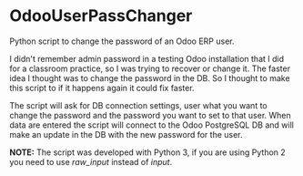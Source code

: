 # OdooUserPassChanger

Python script to change the password of an Odoo ERP user.

I didn't remember admin password in a testing Odoo installation that I did for a classroom practice, so I was trying to recover or change it. The faster idea I thought was to change the password in the DB. So I thought to make this script to if it happens again it could fix faster.

The script will ask for DB connection settings, user what you want to change the password and the password you want to set to that user. When data are entered the script will connect to the Odoo PostgreSQL DB and will make an update in the DB with the new password for the user.

**NOTE:**
The script was developed with Python 3, if you are using Python 2 you need to use *raw_input* instead of *input*.
